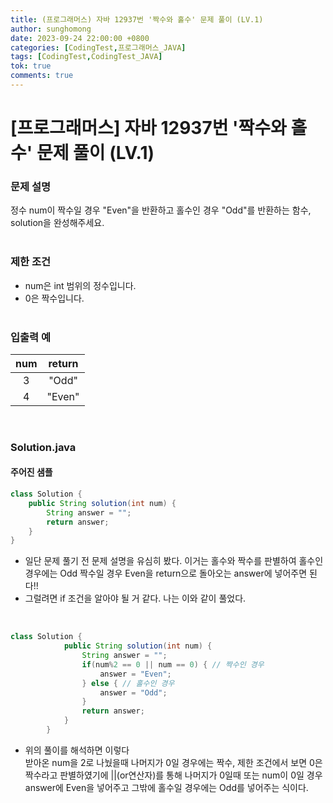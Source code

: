 ```yaml
---
title: (프로그래머스) 자바 12937번 '짝수와 홀수' 문제 풀이 (LV.1)
author: sunghomong
date: 2023-09-24 22:00:00 +0800
categories: [CodingTest,프로그래머스_JAVA]
tags: [CodingTest,CodingTest_JAVA]
tok: true
comments: true
---
```


# [프로그래머스] 자바 12937번 '짝수와 홀수' 문제 풀이 (LV.1)


### 문제 설명

정수 num이 짝수일 경우 "Even"을 반환하고 홀수인 경우 "Odd"를 반환하는 함수, solution을 완성해주세요.
<br><br>

### 제한 조건

- num은 int 범위의 정수입니다.
- 0은 짝수입니다.
<br><br>

### 입출력 예<br>

|num|return|
|:--:|:--:|
|3|"Odd"|
|4|"Even"|

<br>

### Solution.java

#### 주어진 샘플

```java
class Solution {
    public String solution(int num) {
        String answer = "";
        return answer;
    }
}
```

- 일단 문제 풀기 전 문제 설명을 유심히 봤다. 이거는 홀수와 짝수를 판별하여 홀수인 경우에는 Odd 짝수일 경우 Even을 return으로 돌아오는 answer에 넣어주면 된다!!
- 그럴려면 if 조건을 알아야 될 거 같다. 나는 이와 같이 풀었다.
<br>

```java
class Solution {
		    public String solution(int num) {
		    	String answer = "";
		    	if(num%2 == 0 || num == 0) { // 짝수인 경우
		    		answer = "Even";
		    	} else { // 홀수인 경우
		    		answer = "Odd";
		    	}
		        return answer;
		    }
		}
```

- 위의 풀이를 해석하면 이렇다<br>
  받아온 num을 2로 나눴을때 나머지가 0일 경우에는 짝수, 제한 조건에서 보면 0은 짝수라고 판별하였기에 ||(or연산자)를 통해 나머지가 0일때 또는 num이 0일 경우 answer에 Even을 넣어주고 그밖에 홀수일 경우에는 Odd를 넣어주는 식이다.

  